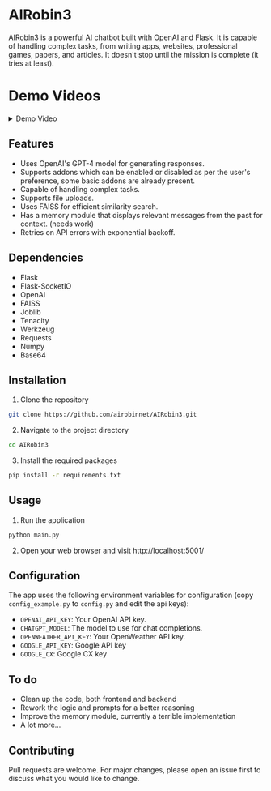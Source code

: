 # AIRobin3

AIRobin3 is a powerful AI chatbot built with OpenAI and Flask. It is capable of handling complex tasks, from writing apps, websites, professional games, papers, and articles. It doesn't stop until the mission is complete (it tries at least).

# Demo Videos
<details>
  <summary>Demo Video</summary>

https://github.com/airobinnet/AIRobin3/assets/126980386/90de9181-4937-477e-b3c6-ce564df8cdcd



https://github.com/airobinnet/AIRobin3/assets/126980386/a6d42115-3f4e-4c1c-b6c1-cb5f04748c05

</details>

## Features

- Uses OpenAI's GPT-4 model for generating responses.
- Supports addons which can be enabled or disabled as per the user's preference, some basic addons are already present.
- Capable of handling complex tasks.
- Supports file uploads.
- Uses FAISS for efficient similarity search.
- Has a memory module that displays relevant messages from the past for context. (needs work)
- Retries on API errors with exponential backoff.

## Dependencies

- Flask
- Flask-SocketIO
- OpenAI
- FAISS
- Joblib
- Tenacity
- Werkzeug
- Requests
- Numpy
- Base64

## Installation

1. Clone the repository
```bash
git clone https://github.com/airobinnet/AIRobin3.git
```
2. Navigate to the project directory
```bash
cd AIRobin3
```
3. Install the required packages
```bash
pip install -r requirements.txt
```

## Usage

1. Run the application
```bash
python main.py
```
2. Open your web browser and visit http://localhost:5001/


## Configuration

The app uses the following environment variables for configuration (copy `config_example.py` to `config.py` and edit the api keys):

- `OPENAI_API_KEY`: Your OpenAI API key.
- `CHATGPT_MODEL`: The model to use for chat completions.
- `OPENWEATHER_API_KEY`: Your OpenWeather API key.
- `GOOGLE_API_KEY`: Google API key
- `GOOGLE_CX`: Google CX key

## To do

- Clean up the code, both frontend and backend
- Rework the logic and prompts for a better reasoning
- Improve the memory module, currently a terrible implementation
- A lot more...

## Contributing

Pull requests are welcome. For major changes, please open an issue first to discuss what you would like to change.
